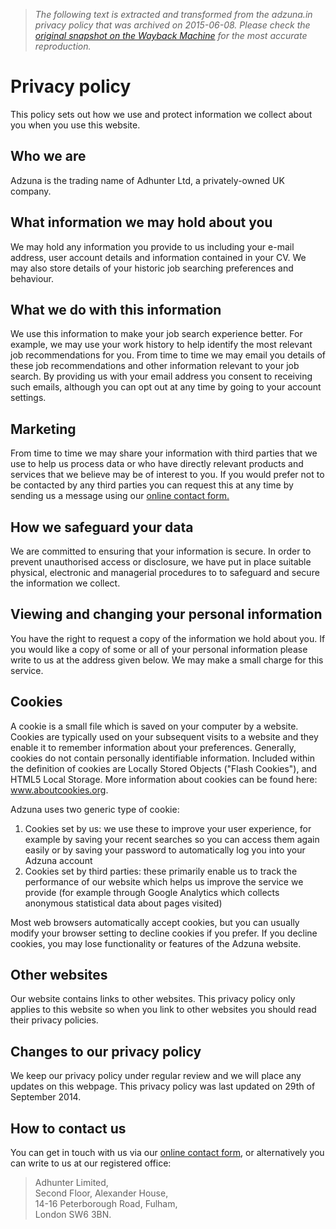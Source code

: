 > *The following text is extracted and transformed from the adzuna.in privacy policy that was archived on 2015-06-08. Please check the [original snapshot on the Wayback Machine](https://web.archive.org/web/20150608224857id_/http%3A//www.adzuna.in/privacy-policy.html) for the most accurate reproduction.*

# Privacy policy

This policy sets out how we use and protect information we collect about you when you use this website.

## Who we are

Adzuna is the trading name of Adhunter Ltd, a privately-owned UK company.

## What information we may hold about you

We may hold any information you provide to us including your e-mail address, user account details and information contained in your CV. We may also store details of your historic job searching preferences and behaviour.

## What we do with this information

We use this information to make your job search experience better. For example, we may use your work history to help identify the most relevant job recommendations for you. From time to time we may email you details of these job recommendations and other information relevant to your job search. By providing us with your email address you consent to receiving such emails, although you can opt out at any time by going to your account settings.

## Marketing

From time to time we may share your information with third parties that we use to help us process data or who have directly relevant products and services that we believe may be of interest to you. If you would prefer not to be contacted by any third parties you can request this at any time by sending us a message using our [online contact form.](http://www.adzuna.in/contact-us.html)

## How we safeguard your data

We are committed to ensuring that your information is secure. In order to prevent unauthorised access or disclosure, we have put in place suitable physical, electronic and managerial procedures to to safeguard and secure the information we collect.

## Viewing and changing your personal information

You have the right to request a copy of the information we hold about you. If you would like a copy of some or all of your personal information please write to us at the address given below. We may make a small charge for this service.

## Cookies

A cookie is a small file which is saved on your computer by a website. Cookies are typically used on your subsequent visits to a website and they enable it to remember information about your preferences. Generally, cookies do not contain personally identifiable information. Included within the definition of cookies are Locally Stored Objects ("Flash Cookies"), and HTML5 Local Storage. More information about cookies can be found here: www.aboutcookies.org.

Adzuna uses two generic type of cookie:

  1. Cookies set by us: we use these to improve your user experience, for example by saving your recent searches so you can access them again easily or by saving your password to automatically log you into your Adzuna account 
  2. Cookies set by third parties: these primarily enable us to track the performance of our website which helps us improve the service we provide (for example through Google Analytics which collects anonymous statistical data about pages visited) 



Most web browsers automatically accept cookies, but you can usually modify your browser setting to decline cookies if you prefer. If you decline cookies, you may lose functionality or features of the Adzuna website.

## Other websites

Our website contains links to other websites. This privacy policy only applies to this website so when you link to other websites you should read their privacy policies.

## Changes to our privacy policy

We keep our privacy policy under regular review and we will place any updates on this webpage. This privacy policy was last updated on 29th of September 2014.

## How to contact us

You can get in touch with us via our [online contact form](http://www.adzuna.in/contact-us.html), or alternatively you can write to us at our registered office:

> Adhunter Limited,  
> Second Floor, Alexander House,  
> 14-16 Peterborough Road, Fulham,  
> London SW6 3BN.
